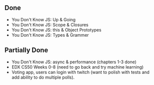 ## Done
* You Don't Know JS: Up & Going
* You Don't Know JS: Scope & Closures
* You Don't Know JS: this & Object Prototypes
* You Don't Know JS: Types & Grammer

## Partially Done
- You Don't Know JS: async & performance (chapters 1-3 done)
- EDX CS50 Weeks 0-8 (need to go back and try machine learning)
- Voting app, users can login with twitch (want to polish with tests and 
add ability to do multiple polls).
